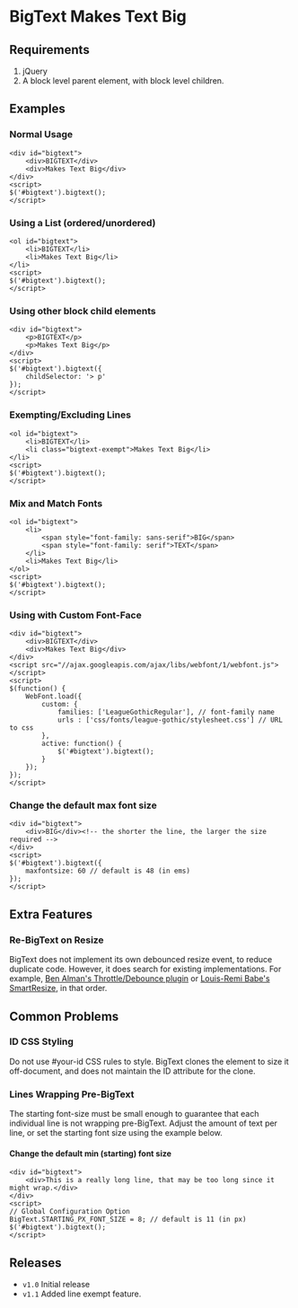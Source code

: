 BigText Makes Text Big
============================

Requirements
----------------------------
1. jQuery
1. A block level parent element, with block level children.

Examples
----------------------------

### Normal Usage

    <div id="bigtext">
        <div>BIGTEXT</div>
        <div>Makes Text Big</div>
    </div>
    <script>
    $('#bigtext').bigtext();
    </script>

### Using a List (ordered/unordered)

    <ol id="bigtext">
        <li>BIGTEXT</li>
        <li>Makes Text Big</li>
    </li>
    <script>
    $('#bigtext').bigtext();
    </script>

### Using other block child elements

    <div id="bigtext">
        <p>BIGTEXT</p>
        <p>Makes Text Big</p>
    </div>
    <script>
    $('#bigtext').bigtext({
        childSelector: '> p'
    });
    </script>

### Exempting/Excluding Lines

    <ol id="bigtext">
        <li>BIGTEXT</li>
        <li class="bigtext-exempt">Makes Text Big</li>
    </li>
    <script>
    $('#bigtext').bigtext();
    </script>


### Mix and Match Fonts

    <ol id="bigtext">
        <li>
            <span style="font-family: sans-serif">BIG</span>
            <span style="font-family: serif">TEXT</span>
        </li>
        <li>Makes Text Big</li>
    </ol>
    <script>
    $('#bigtext').bigtext();
    </script>

### Using with Custom Font-Face

    <div id="bigtext">
        <div>BIGTEXT</div>
        <div>Makes Text Big</div>
    </div>
    <script src="//ajax.googleapis.com/ajax/libs/webfont/1/webfont.js"></script>
    <script>
    $(function() {
        WebFont.load({
            custom: {
                families: ['LeagueGothicRegular'], // font-family name
                urls : ['css/fonts/league-gothic/stylesheet.css'] // URL to css
            },
            active: function() {
                $('#bigtext').bigtext();
            }
        });
    });
    </script>

### Change the default max font size

    <div id="bigtext">
        <div>BIG</div><!-- the shorter the line, the larger the size required --> 
    </div>
    <script>
    $('#bigtext').bigtext({
        maxfontsize: 60 // default is 48 (in ems)
    });
    </script>

Extra Features
----------------------------
### Re-BigText on Resize

BigText does not implement its own debounced resize event, to reduce duplicate code. However, it does search for existing implementations. For example, [Ben Alman's Throttle/Debounce plugin](https://github.com/cowboy/jquery-throttle-debounce) or [Louis-Remi Babe's SmartResize](https://github.com/lrbabe/jquery-smartresize/), in that order.

Common Problems
----------------------------

### ID CSS Styling
Do not use #your-id CSS rules to style. BigText clones the element to size it off-document, and does not maintain the ID attribute for the clone.

### Lines Wrapping Pre-BigText
The starting font-size must be small enough to guarantee that each individual line is not wrapping pre-BigText.  Adjust the amount of text per line, or set the starting font size using the example below.

#### Change the default min (starting) font size

    <div id="bigtext">
        <div>This is a really long line, that may be too long since it might wrap.</div>
    </div>
    <script>
    // Global Configuration Option
    BigText.STARTING_PX_FONT_SIZE = 8; // default is 11 (in px)
    $('#bigtext').bigtext();
    </script>
    
Releases
----------------------------

* `v1.0` Initial release
* `v1.1` Added line exempt feature.